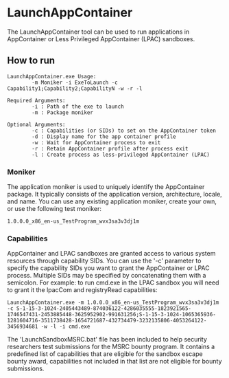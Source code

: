 # LaunchAppContainer
The LaunchAppContainer tool can be used to run applications in AppContainer or Less Privileged AppContainer (LPAC) sandboxes.

## How to run
```
LaunchAppContainer.exe Usage:
        -m Moniker -i ExeToLaunch -c Capability1;Capability2;CapabilityN -w -r -l

Required Arguments:
        -i : Path of the exe to launch
        -m : Package moniker

Optional Arguments:
        -c : Capabilities (or SIDs) to set on the AppContainer token
        -d : Display name for the app container profile
        -w : Wait for AppContainer process to exit
        -r : Retain AppContainer profile after process exit
        -l : Create process as less-privileged AppContainer (LPAC)
```

### Moniker
The application moniker is used to uniquely identify the AppContainer package. It typically consists of the application version, architecture, locale, and name. You can use any existing application moniker, create your own, or use the following test moniker:
```
1.0.0.0_x86_en-us_TestProgram_wvx3sa3v3dj1m
```

### Capabilities
AppContainer and LPAC sandboxes are granted access to various system resources through capability SIDs. You can use the '-c' parameter to specify the capability SIDs you want to grant the AppContainer or LPAC process. Multiple SIDs may be specified by concatenating them with a semicolon. For example: to run cmd.exe in the LPAC sandbox you will need to grant it the lpacCom and registryRead capabilities:
```
LaunchAppContainer.exe -m 1.0.0.0_x86_en-us_TestProgram_wvx3sa3v3dj1m -c S-1-15-3-1024-2405443489-874036122-4286035555-1823921565-1746547431-2453885448-3625952902-991631256;S-1-15-3-1024-1065365936-1281604716-3511738428-1654721687-432734479-3232135806-4053264122-3456934681 -w -l -i cmd.exe
```

The 'LaunchSandboxMSRC.bat' file has been included to help security researchers test submissions for the MSRC bounty program. It contains a predefined list of capabilities that are eligible for the sandbox escape bounty award, capabilities not included in that list are not eligible for bounty submissions.
